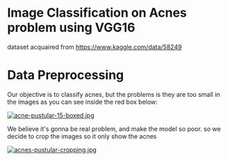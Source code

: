# Image Classification on Acnes problem using VGG16
dataset acquaired from https://www.kaggle.com/data/58249
# Data Preprocessing
Our objective is to classify acnes, but the problems is they are too small in the images as you can see inside the red box below:

[![acne-pustular-15-boxed.jpg](https://i.postimg.cc/SxVfdTKm/acne-pustular-15-boxed.jpg)](https://postimg.cc/gxXhkKR7)

We believe it's gonna be real problem, and make the model so poor. so we decide to crop the images so it only show the acnes

[![acnes-pustular-cropping.jpg](https://i.postimg.cc/Jz1zmK5D/acnes-pustular-cropping.jpg)](https://postimg.cc/QHy3JQPh)

